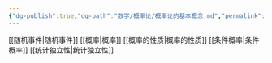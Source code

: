 ```yaml
---
{"dg-publish":true,"dg-path":"数学/概率论/概率论的基本概念.md","permalink":"/数学/概率论/概率论的基本概念/","dgPassFrontmatter":true,"noteIcon":"","created":"2024-04-19T18:21:20.433+08:00","updated":"2024-04-20T19:15:07.927+08:00"}
---
```



[[随机事件\|随机事件]]
[[概率\|概率]]
[[概率的性质\|概率的性质]]
[[条件概率\|条件概率]]
[[统计独立性\|统计独立性]]









